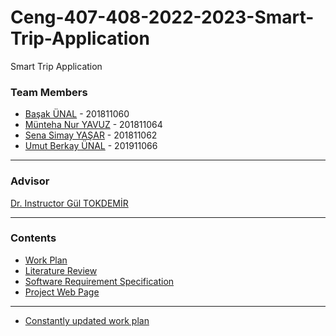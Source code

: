 # Ceng-407-408-2022-2023-Smart-Trip-Application
Smart Trip Application

### Team Members
* [Başak ÜNAL](https://github.com/BasakUnal) - 201811060
* [Münteha Nur YAVUZ](https://github.com/muntehayvz) - 201811064
* [Sena Simay YAŞAR](https://github.com/simayasar) - 201811062
* [Umut Berkay ÜNAL](https://github.com/umutberkayunal) - 201911066

***

### Advisor
[Dr. Instructor Gül TOKDEMİR](http://www.cankaya.edu.tr/akademik_birimler/cv/Dr.%C3%96%C4%9Fr.%C3%9CyesiG%C3%BClTOKDEM%C4%B0R.html)

***

### Contents
* [Work Plan](https://github.com/CankayaUniversity/ceng-407-408-2022-2023-Smart-Trip-Application/wiki/CENG407-Work-Plan)
* [Literature Review](https://github.com/CankayaUniversity/ceng-407-408-2022-2023-Smart-Trip-Application/wiki/Literature-Review)
* [Software Requirement Specification](https://github.com/CankayaUniversity/ceng-407-408-2022-2023-Smart-Trip-Application/wiki/Software-Requirement-Specification-(SRS))
* [Project Web Page](https://ysenasimay.wixsite.com/smart-trip)




***

* [Constantly updated work plan](https://docs.google.com/spreadsheets/d/1OS4JeJ3lSZCJMEdpg03wOm8Tn4W1zhGLGlerUC7p2as/edit#gid=1402875486)
